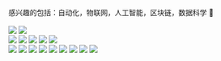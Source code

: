 感兴趣的包括：自动化，物联网，人工智能，区块链，数据科学 🥕
<br>
<br>
<img src="https://img.shields.io/badge/-Python-694d9f?style=flat-square&logo=CPP&logoColor=white"/>
<img src="https://img.shields.io/badge/-C++-f05b72?style=flat-square&logo=CPP&logoColor=white"/>
<br>
<img src="https://img.shields.io/badge/-OpenCV-EE4C2C?style=flat-square&logo=OpenCV&logoColor=white"/>
<img src="https://img.shields.io/badge/-PyTorch-EE4C2C?style=flat-square&logo=PyTorch&logoColor=white"/>
<img src="https://img.shields.io/badge/-Onnx-150458?style=flat-square&logo=Onnx&logoColor=white"/>
<img src="https://img.shields.io/badge/-Tensorrt-150458?style=flat-square&logo=TensorRT&logoColor=white"/>
<img src="https://img.shields.io/badge/-TensorFlow-EE4C2C?style=flat-square&logo=TensorFlow&logoColor=white"/>
<br>
<img src="https://img.shields.io/badge/-SolidWorks-E34F26?style=flat-square&logo=SolidWorks&logoColor=white"/>
<img src="https://img.shields.io/badge/-Altium-3776AB?style=flat-square&logo=Altium&logoColor=white"/>
<img src="https://img.shields.io/badge/-Qt-1572B6?style=flat-square&logo=&logoColor=white"/>
<img src="https://img.shields.io/badge/-Uniapp-00599C?style=flat-Uniapp&logo=Uniapp%2B%2B&logoColor=white"/>
<img src="https://img.shields.io/badge/-Vue-42B883?style=flat-Vue&logo=Vue-dot-js&logoColor=white"/>
<img src="https://img.shields.io/badge/-FastAPI-42B883?style=flat-square&logo=&logoColor=white"/>
<img src="https://img.shields.io/badge/-Docker-4297FF?style=flat-square&logo=&logoColor=white"/>
<img src="https://img.shields.io/badge/-Linux-5A77C4?style=flat-square&logo=&logoColor=white"/>
<img src="https://img.shields.io/badge/-C4D-F7DF1E?style=flat-square&logo=C4D&logoColor=black"/>
<br>
<!-- ?style 前边是颜色 -->
<!-- python c++ js go-->
<!-- <img src="https://img.shields.io/badge/-JS-694d9f?style=flat-square&logo=CPP&logoColor=white"/> -->
<!-- <img src="https://img.shields.io/badge/-Go-f05b72?style=flat-square&logo=CPP&logoColor=white"/> -->
<!-- <img src="https://img.shields.io/badge/-Gin-42B883?style=flat-square&logo=&logoColor=white"/> -->
